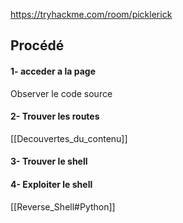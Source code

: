 
https://tryhackme.com/room/picklerick

## __Procédé__

#### 1- acceder a la page

Observer le code source

#### 2- Trouver les routes

[[Decouvertes_du_contenu]]

#### 3- Trouver le shell

#### 4- Exploiter le shell

[[Reverse_Shell#Python]]